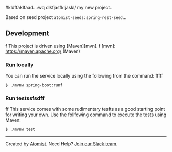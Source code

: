 #kldffaklfaad...:wq
dlkfjasfkljaskl/
my new project..

Based on seed project `atomist-seeds:spring-rest-seed`...

## Development
f
This project is driven using [Maven][mvn].
f
[mvn]: https://maven.apache.org/ (Maven)

### Run locally

You can run the service locally using the following from the command:
fffff
```
$ ./mvnw spring-boot:runf
```

### Run testssfsdff
ff
This service comes with some rudimentary tesfts as a good starting
point for writing your own.  Use the follfowing command to execute the
tests using Maven:

```
$ ./mvnw test
```

---

Created by [Atomist][atomist].
Need Help?  [Join our Slack team][slack].

[atomist]: https://www.atomist.com/ (Atomist - How Teams Deliver Software)
[slack]: https://join.atomist.com/ (Atomist Community Slack Workspace)
